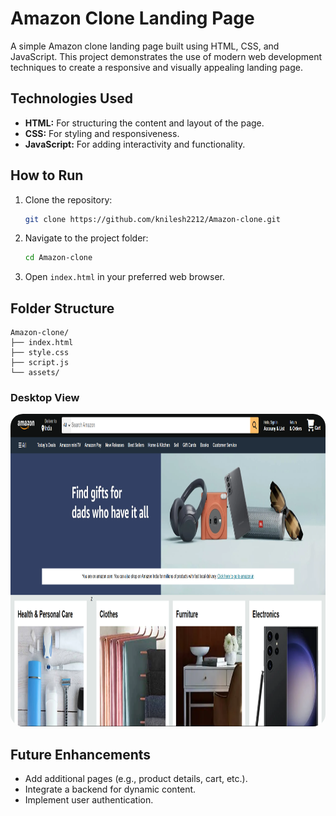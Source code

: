 # Amazon Clone Landing Page

A simple Amazon clone landing page built using HTML, CSS, and JavaScript. This project demonstrates the use of modern web development techniques to create a responsive and visually appealing landing page.

## Technologies Used

- **HTML:** For structuring the content and layout of the page.
- **CSS:** For styling and responsiveness.
- **JavaScript:** For adding interactivity and functionality.

## How to Run

1. Clone the repository:
   ```bash
   git clone https://github.com/knilesh2212/Amazon-clone.git
   ```
2. Navigate to the project folder:
   ```bash
   cd Amazon-clone
   ```
3. Open `index.html` in your preferred web browser.

## Folder Structure

```
Amazon-clone/
├── index.html
├── style.css
├── script.js
└── assets/
```

### Desktop View

<p align="center">
<img src="assets/amazon_md.png" height="500px" style="border-radius:20px;">
</p>

## Future Enhancements

- Add additional pages (e.g., product details, cart, etc.).
- Integrate a backend for dynamic content.
- Implement user authentication.
